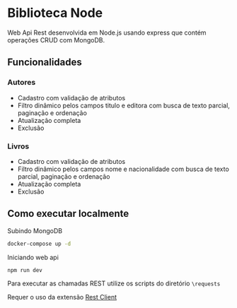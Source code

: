 # Biblioteca Node

Web Api Rest desenvolvida em Node.js usando express que contém operações CRUD com MongoDB.

## Funcionalidades

### Autores 
- Cadastro com validação de atributos
- Filtro dinâmico pelos campos titulo e editora com busca de texto parcial, paginação e ordenação
- Atualização completa
- Exclusão

### Livros
- Cadastro com validação de atributos
- Filtro dinâmico pelos campos nome e nacionalidade com busca de texto parcial, paginação e ordenação
- Atualização completa
- Exclusão

## Como executar localmente

Subindo MongoDB
```bash
docker-compose up -d
```
Iniciando web api
```bash
npm run dev
```

Para executar as chamadas REST utilize os scripts do diretório `\requests`

Requer o uso da extensão [Rest Client](https://marketplace.visualstudio.com/items?itemName=humao.rest-client)
